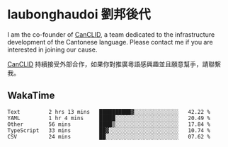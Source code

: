 # laubonghaudoi 劉邦後代

I am the co-founder of [CanCLID](https://github.com/CanCLID), a team dedicated to the infrastructure development of the Cantonese language. Please contact me if you are interested in joining our cause.

[CanCLID](https://github.com/CanCLID) 持續接受外部合作，如果你對推廣粵語感興趣並且願意幫手，請聯繫我。


## WakaTime

<!--START_SECTION:waka-->
```text
Text         2 hrs 13 mins   ██████████▓░░░░░░░░░░░░░░   42.22 % 
YAML         1 hr 4 mins     █████░░░░░░░░░░░░░░░░░░░░   20.49 % 
Other        56 mins         ████▒░░░░░░░░░░░░░░░░░░░░   17.84 % 
TypeScript   33 mins         ██▓░░░░░░░░░░░░░░░░░░░░░░   10.74 % 
CSV          24 mins         ██░░░░░░░░░░░░░░░░░░░░░░░   07.62 % 
```
<!--END_SECTION:waka-->
